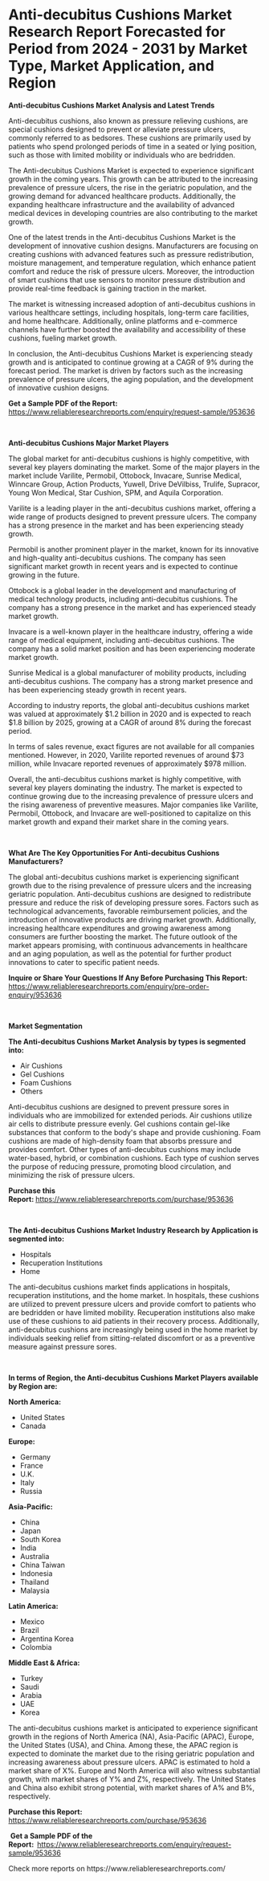 <p><h1>Anti-decubitus Cushions Market Research Report Forecasted for Period from 2024 -  2031 by Market Type, Market Application, and Region</h1></p><p><strong>Anti-decubitus Cushions Market Analysis and Latest Trends</strong></p>
<p><p>Anti-decubitus cushions, also known as pressure relieving cushions, are special cushions designed to prevent or alleviate pressure ulcers, commonly referred to as bedsores. These cushions are primarily used by patients who spend prolonged periods of time in a seated or lying position, such as those with limited mobility or individuals who are bedridden.</p><p>The Anti-decubitus Cushions Market is expected to experience significant growth in the coming years. This growth can be attributed to the increasing prevalence of pressure ulcers, the rise in the geriatric population, and the growing demand for advanced healthcare products. Additionally, the expanding healthcare infrastructure and the availability of advanced medical devices in developing countries are also contributing to the market growth.</p><p>One of the latest trends in the Anti-decubitus Cushions Market is the development of innovative cushion designs. Manufacturers are focusing on creating cushions with advanced features such as pressure redistribution, moisture management, and temperature regulation, which enhance patient comfort and reduce the risk of pressure ulcers. Moreover, the introduction of smart cushions that use sensors to monitor pressure distribution and provide real-time feedback is gaining traction in the market.</p><p>The market is witnessing increased adoption of anti-decubitus cushions in various healthcare settings, including hospitals, long-term care facilities, and home healthcare. Additionally, online platforms and e-commerce channels have further boosted the availability and accessibility of these cushions, fueling market growth.</p><p>In conclusion, the Anti-decubitus Cushions Market is experiencing steady growth and is anticipated to continue growing at a CAGR of 9% during the forecast period. The market is driven by factors such as the increasing prevalence of pressure ulcers, the aging population, and the development of innovative cushion designs.</p></p>
<p><strong>Get a Sample PDF of the Report:&nbsp;</strong> <a href="https://www.reliableresearchreports.com/enquiry/request-sample/953636">https://www.reliableresearchreports.com/enquiry/request-sample/953636</a></p>
<p>&nbsp;</p>
<p><strong>Anti-decubitus Cushions Major Market Players</strong></p>
<p><p>The global market for anti-decubitus cushions is highly competitive, with several key players dominating the market. Some of the major players in the market include Varilite, Permobil, Ottobock, Invacare, Sunrise Medical, Winncare Group, Action Products, Yuwell, Drive DeVilbiss, Trulife, Supracor, Young Won Medical, Star Cushion, SPM, and Aquila Corporation.</p><p>Varilite is a leading player in the anti-decubitus cushions market, offering a wide range of products designed to prevent pressure ulcers. The company has a strong presence in the market and has been experiencing steady growth.</p><p>Permobil is another prominent player in the market, known for its innovative and high-quality anti-decubitus cushions. The company has seen significant market growth in recent years and is expected to continue growing in the future.</p><p>Ottobock is a global leader in the development and manufacturing of medical technology products, including anti-decubitus cushions. The company has a strong presence in the market and has experienced steady market growth.</p><p>Invacare is a well-known player in the healthcare industry, offering a wide range of medical equipment, including anti-decubitus cushions. The company has a solid market position and has been experiencing moderate market growth.</p><p>Sunrise Medical is a global manufacturer of mobility products, including anti-decubitus cushions. The company has a strong market presence and has been experiencing steady growth in recent years.</p><p>According to industry reports, the global anti-decubitus cushions market was valued at approximately $1.2 billion in 2020 and is expected to reach $1.8 billion by 2025, growing at a CAGR of around 8% during the forecast period.</p><p>In terms of sales revenue, exact figures are not available for all companies mentioned. However, in 2020, Varilite reported revenues of around $73 million, while Invacare reported revenues of approximately $978 million.</p><p>Overall, the anti-decubitus cushions market is highly competitive, with several key players dominating the industry. The market is expected to continue growing due to the increasing prevalence of pressure ulcers and the rising awareness of preventive measures. Major companies like Varilite, Permobil, Ottobock, and Invacare are well-positioned to capitalize on this market growth and expand their market share in the coming years.</p></p>
<p>&nbsp;</p>
<p><strong>What Are The Key Opportunities For Anti-decubitus Cushions Manufacturers?</strong></p>
<p><p>The global anti-decubitus cushions market is experiencing significant growth due to the rising prevalence of pressure ulcers and the increasing geriatric population. Anti-decubitus cushions are designed to redistribute pressure and reduce the risk of developing pressure sores. Factors such as technological advancements, favorable reimbursement policies, and the introduction of innovative products are driving market growth. Additionally, increasing healthcare expenditures and growing awareness among consumers are further boosting the market. The future outlook of the market appears promising, with continuous advancements in healthcare and an aging population, as well as the potential for further product innovations to cater to specific patient needs.</p></p>
<p><strong>Inquire or Share Your Questions If Any Before Purchasing This Report:</strong> <a href="https://www.reliableresearchreports.com/enquiry/pre-order-enquiry/953636">https://www.reliableresearchreports.com/enquiry/pre-order-enquiry/953636</a></p>
<p>&nbsp;</p>
<p><strong>Market Segmentation</strong></p>
<p><strong>The Anti-decubitus Cushions Market Analysis by types is segmented into:</strong></p>
<p><ul><li>Air Cushions</li><li>Gel Cushions</li><li>Foam Cushions</li><li>Others</li></ul></p>
<p><p>Anti-decubitus cushions are designed to prevent pressure sores in individuals who are immobilized for extended periods. Air cushions utilize air cells to distribute pressure evenly. Gel cushions contain gel-like substances that conform to the body's shape and provide cushioning. Foam cushions are made of high-density foam that absorbs pressure and provides comfort. Other types of anti-decubitus cushions may include water-based, hybrid, or combination cushions. Each type of cushion serves the purpose of reducing pressure, promoting blood circulation, and minimizing the risk of pressure ulcers.</p></p>
<p><strong>Purchase this Report:&nbsp;</strong><a href="https://www.reliableresearchreports.com/purchase/953636">https://www.reliableresearchreports.com/purchase/953636</a></p>
<p>&nbsp;</p>
<p><strong>The Anti-decubitus Cushions Market Industry Research by Application is segmented into:</strong></p>
<p><ul><li>Hospitals</li><li>Recuperation Institutions</li><li>Home</li></ul></p>
<p><p>The anti-decubitus cushions market finds applications in hospitals, recuperation institutions, and the home market. In hospitals, these cushions are utilized to prevent pressure ulcers and provide comfort to patients who are bedridden or have limited mobility. Recuperation institutions also make use of these cushions to aid patients in their recovery process. Additionally, anti-decubitus cushions are increasingly being used in the home market by individuals seeking relief from sitting-related discomfort or as a preventive measure against pressure sores.</p></p>
<p>&nbsp;</p>
<p><strong>In terms of Region, the Anti-decubitus Cushions Market Players available by Region are:</strong></p>
<p>
    <p> <strong> North America: </strong>
        <ul>
            <li>United States</li>
            <li>Canada</li>
        </ul>
        </p> 
    <p> <strong> Europe: </strong>
        <ul>
            <li>Germany</li>
            <li>France</li>
            <li>U.K.</li>
            <li>Italy</li>
            <li>Russia</li>
        </ul>
        </p> 
    <p> <strong> Asia-Pacific: </strong>
        <ul>
            <li>China</li>
            <li>Japan</li>
            <li>South Korea</li>
            <li>India</li>
            <li>Australia</li>
            <li>China Taiwan</li>
            <li>Indonesia</li>
            <li>Thailand</li>
            <li>Malaysia</li>
        </ul>
        </p> 
    <p> <strong> Latin America: </strong>
        <ul>
            <li>Mexico</li>
            <li>Brazil</li>
            <li>Argentina Korea</li>
            <li>Colombia</li>
        </ul>
        </p> 
    <p> <strong> Middle East & Africa: </strong>
        <ul>
            <li>Turkey</li>
            <li>Saudi</li>
            <li>Arabia</li>
            <li>UAE</li>
            <li>Korea</li>
        </ul>
    </p>
    </p>
<p><p>The anti-decubitus cushions market is anticipated to experience significant growth in the regions of North America (NA), Asia-Pacific (APAC), Europe, the United States (USA), and China. Among these, the APAC region is expected to dominate the market due to the rising geriatric population and increasing awareness about pressure ulcers. APAC is estimated to hold a market share of X%. Europe and North America will also witness substantial growth, with market shares of Y% and Z%, respectively. The United States and China also exhibit strong potential, with market shares of A% and B%, respectively.</p></p>
<p><strong>Purchase this Report: </strong><a href="https://www.reliableresearchreports.com/purchase/953636">https://www.reliableresearchreports.com/purchase/953636</a></p>
<p>&nbsp;<strong>Get a Sample PDF of the Report:&nbsp;&nbsp;</strong><a href="https://www.reliableresearchreports.com/enquiry/request-sample/953636">https://www.reliableresearchreports.com/enquiry/request-sample/953636</a></p>
<p><strong></strong></p>
<p>Check more reports on https://www.reliableresearchreports.com/</p>